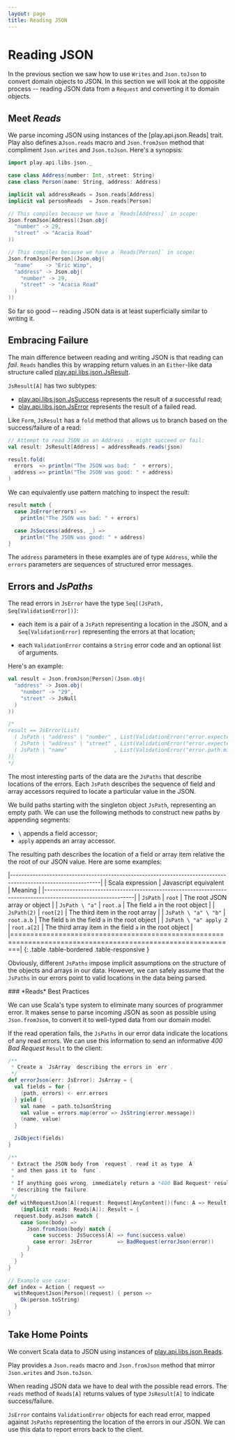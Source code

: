 ```yaml
---
layout: page
title: Reading JSON
---
```


# Reading JSON

In the previous section we saw how to use `Writes` and `Json.toJson` to convert domain objects to JSON. In this section we will look at the opposite process -- reading JSON data from a `Request` and converting it to domain objects.

## Meet *Reads*



We parse incoming JSON using instances of the [play.api.json.Reads] trait. Play also defines a`Json.reads` macro and `Json.fromJson` method that compliment `Json.writes` and `Json.toJson`. Here's a synopsis:

~~~ scala
import play.api.libs.json._

case class Address(number: Int, street: String)
case class Person(name: String, address: Address)

implicit val addressReads = Json.reads[Address]
implicit val personReads  = Json.reads[Person]

// This compiles because we have a `Reads[Address]` in scope:
Json.fromJson[Address](Json.obj(
  "number" -> 29,
  "street" -> "Acacia Road"
))

// This compiles because we have a `Reads[Person]` in scope:
Json.fromJson[Person](Json.obj(
  "name"    -> "Eric Wimp",
  "address" -> Json.obj(
    "number" -> 29,
    "street" -> "Acacia Road"
  )
))
~~~

So far so good -- reading JSON data is at least superficially similar to writing it.

[play.api.libs.json.Reads]: https://playframework.com/documentation/2.3.x/api/scala/index.html#play.api.libs.json.Reads

## Embracing Failure

The main difference between reading and writing JSON is that reading can *fail*. `Reads` handles this by wrapping return values in an `Either`-like data structure called [play.api.libs.json.JsResult].

`JsResult[A]` has two subtypes:

 - [play.api.libs.json.JsSuccess] represents the result of a successful read;
 - [play.api.libs.json.JsError] represents the result of a failed read.

Like `Form`, `JsResult` has a `fold` method that allows us to branch based on the success/failure of a read:

~~~ scala
// Attempt to read JSON as an Address -- might succeed or fail:
val result: JsResult[Address] = addressReads.reads(json)

result.fold(
  errors  => println("The JSON was bad: "  + errors),
  address => println("The JSON was good: " + address)
)
~~~

We can equivalently use pattern matching to inspect the result:

~~~ scala
result match {
  case JsError(errors) =>
    println("The JSON was bad: " + errors)

  case JsSuccess(address, _) =>
    println("The JSON was good: " + address)
}
~~~

The `address` parameters in these examples are of type `Address`, while the `errors` parameters are sequences of structured error messages.

[play.api.libs.json.Reads]:     https://www.playframework.com/documentation/2.3.x/api/scala/index.html#play.api.libs.json.Reads
[play.api.libs.json.Writes]:    https://www.playframework.com/documentation/2.3.x/api/scala/index.html#play.api.libs.json.Writes
[play.api.libs.json.Format]:    https://www.playframework.com/documentation/2.3.x/api/scala/index.html#play.api.libs.json.Format
[play.api.libs.json.JsResult]:  https://www.playframework.com/documentation/2.3.x/api/scala/index.html#play.api.libs.json.JsResult
[play.api.libs.json.JsSuccess]: https://www.playframework.com/documentation/2.3.x/api/scala/index.html#play.api.libs.json.JsSuccess
[play.api.libs.json.JsError]:   https://www.playframework.com/documentation/2.3.x/api/scala/index.html#play.api.libs.json.JsError

## Errors and *JsPaths*

The read errors in `JsError` have the type `Seq[(JsPath, Seq[ValidationError])]`:

 - each item is a pair of a `JsPath` representing a location in the JSON,
   and a `Seq[ValidationError]` representing the errors at that location;

 - each `ValidationError` contains a `String` error code and an optional list of arguments.

Here's an example:

~~~ scala
val result = Json.fromJson[Person](Json.obj(
  "address" -> Json.obj(
    "number" -> "29",
    "street" -> JsNull
  )
))

/*
result == JsError(List(
  ( JsPath \ "address" \ "number" , List(ValidationError("error.expected.jsnumber", Nil)) ),
  ( JsPath \ "address" \ "street" , List(ValidationError("error.expected.jsstring", Nil)) ),
  ( JsPath \ "name"               , List(ValidationError("error.path.missing",      Nil)) )
))
*/
~~~

The most interesting parts of the data are the `JsPaths` that describe locations of the errors. Each `JsPath` describes the sequence of field and array accessors required to locate a particular value in the JSON.

We build paths starting with the singleton object `JsPath`, representing an empty path. We can use the following methods to construct new paths by appending segments:

 - `\` appends a field accessor;
 - `apply` appends an array accessor.

The resulting path describes the location of a field or array item relative the the root of our JSON value. Here are some examples:

|--------------------------------------------------------------------------------------------------------------|
| Scala expression        | Javascript equivalent | Meaning                                                    |
|--------------------------------------------------------------------------------------------------------------|
| `JsPath`                | `root`                | The root JSON array or object                              |
| `JsPath \ "a"`          | `root.a`              | The field `a` in the root object                           |
| `JsPath(2)`             | `root[2]`             | The third item in the root array                           |
| `JsPath \ "a" \ "b"`    | `root.a.b`            | The field `b` in the field `a` in the root object          |
| `JsPath \ "a" apply 2`  | `root.a[2]`           | The third array item in the field `a` in the root object   |
|==============================================================================================================|
{: .table .table-bordered .table-responsive }

Obviously, different `JsPaths` impose implicit assumptions on the structure of the objects and arrays in our data. However, we can safely assume that the `JsPaths` in our errors point to valid locations in the data being parsed.

<div class="callout callout-info">
### *Reads* Best Practices

We can use Scala's type system to eliminate many sources of programmer error. It makes sense to parse incoming JSON as soon as possible using `Json.fromJson`, to convert it to well-typed data from our domain model.

If the read operation fails, the `JsPaths` in our error data indicate the locations of any read errors. We can use this information to send an informative *400 Bad Request* `Result` to the client:

~~~ scala
/**
 * Create a `JsArray` describing the errors in `err`.
 */
def errorJson(err: JsError): JsArray = {
  val fields = for {
    (path, errors) <- err.errors
  } yield {
    val name  = path.toJsonString
    val value = errors.map(error => JsString(error.message))
    (name, value)
  }

  JsObject(fields)
}

/**
 * Extract the JSON body from `request`, read it as type `A`
 * and then pass it to `func`.
 *
 * If anything goes wrong, immediately return a *400 Bad Request* result
 * describing the failure.
 */
def withRequestJson[A](request: Request[AnyContent])(func: A => Result)
    (implicit reads: Reads[A]): Result = {
  request.body.asJson match {
    case Some(body) =>
      Json.fromJson(body) match {
        case success: JsSuccess[A] => func(success.value)
        case error: JsError        => BadRequest(errorJson(error))
      }
    }
  }
}

// Example use case:
def index = Action { request =>
  withRequestJson[Person](request) { person =>
    Ok(person.toString)
  }
}
~~~
</div>

## Take Home Points

We convert Scala data to JSON using instances of [play.api.libs.json.Reads].

Play provides a `Json.reads` macro and `Json.fromJson` method that mirror `Json.writes` and `Json.toJson`.

When reading JSON data we have to deal with the possible read errors. The `reads` method of `Reads[A]` returns values of type `JsResult[A]` to indicate success/failure.

`JsError` contains `ValidationError` objects for each read error, mapped against `JsPaths` representing the location of the errors in our JSON. We can use this data to report errors back to the client.